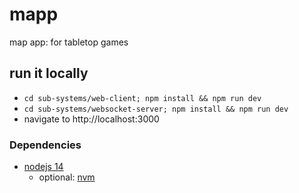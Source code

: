 # mapp

map app: for tabletop games

## run it locally

- `cd sub-systems/web-client; npm install && npm run dev`
- `cd sub-systems/websocket-server; npm install && npm run dev`
- navigate to http://localhost:3000

### Dependencies

- [nodejs 14](https://nodejs.org/en/about/releases/)
  - optional: [nvm](https://github.com/nvm-sh/nvm)
